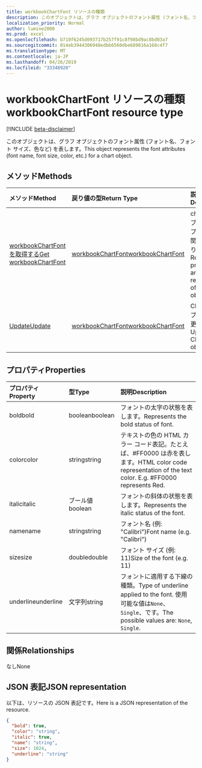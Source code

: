 ```yaml
---
title: workbookChartFont リソースの種類
description: このオブジェクトは、グラフ オブジェクトのフォント属性 (フォント名、フォント サイズ、色など) を表します。
localization_priority: Normal
author: lumine2008
ms.prod: excel
ms.openlocfilehash: b710f6245d093717b257f91c8f98bd9ac8bd03a7
ms.sourcegitcommit: 014eb3944306948edbb6560dbe689816a168c4f7
ms.translationtype: MT
ms.contentlocale: ja-JP
ms.lasthandoff: 04/26/2019
ms.locfileid: "33348920"
---
```

# <a name="workbookchartfont-resource-type"></a><span data-ttu-id="acd06-103">workbookChartFont リソースの種類</span><span class="sxs-lookup"><span data-stu-id="acd06-103">workbookChartFont resource type</span></span>

[!INCLUDE [beta-disclaimer](../../includes/beta-disclaimer.md)]

<span data-ttu-id="acd06-104">このオブジェクトは、グラフ オブジェクトのフォント属性 (フォント名、フォント サイズ、色など) を表します。</span><span class="sxs-lookup"><span data-stu-id="acd06-104">This object represents the font attributes (font name, font size, color, etc.) for a chart object.</span></span>


## <a name="methods"></a><span data-ttu-id="acd06-105">メソッド</span><span class="sxs-lookup"><span data-stu-id="acd06-105">Methods</span></span>

| <span data-ttu-id="acd06-106">メソッド</span><span class="sxs-lookup"><span data-stu-id="acd06-106">Method</span></span>           | <span data-ttu-id="acd06-107">戻り値の型</span><span class="sxs-lookup"><span data-stu-id="acd06-107">Return Type</span></span>    |<span data-ttu-id="acd06-108">説明</span><span class="sxs-lookup"><span data-stu-id="acd06-108">Description</span></span>|
|:---------------|:--------|:----------|
|[<span data-ttu-id="acd06-109">workbookChartFont を取得する</span><span class="sxs-lookup"><span data-stu-id="acd06-109">Get workbookChartFont</span></span>](../api/chartfont-get.md) | [<span data-ttu-id="acd06-110">workbookChartFont</span><span class="sxs-lookup"><span data-stu-id="acd06-110">workbookChartFont</span></span>](workbookchartfont.md) |<span data-ttu-id="acd06-111">chartFont オブジェクトのプロパティと関係を読み取ります。</span><span class="sxs-lookup"><span data-stu-id="acd06-111">Read properties and relationships of chartFont object.</span></span>|
|[<span data-ttu-id="acd06-112">Update</span><span class="sxs-lookup"><span data-stu-id="acd06-112">Update</span></span>](../api/chartfont-update.md) | [<span data-ttu-id="acd06-113">workbookChartFont</span><span class="sxs-lookup"><span data-stu-id="acd06-113">workbookChartFont</span></span>](workbookchartfont.md)   |<span data-ttu-id="acd06-114">ChartFont オブジェクトを更新します。</span><span class="sxs-lookup"><span data-stu-id="acd06-114">Update ChartFont object.</span></span> |

## <a name="properties"></a><span data-ttu-id="acd06-115">プロパティ</span><span class="sxs-lookup"><span data-stu-id="acd06-115">Properties</span></span>
| <span data-ttu-id="acd06-116">プロパティ</span><span class="sxs-lookup"><span data-stu-id="acd06-116">Property</span></span>     | <span data-ttu-id="acd06-117">型</span><span class="sxs-lookup"><span data-stu-id="acd06-117">Type</span></span>   |<span data-ttu-id="acd06-118">説明</span><span class="sxs-lookup"><span data-stu-id="acd06-118">Description</span></span>|
|:---------------|:--------|:----------|
|<span data-ttu-id="acd06-119">bold</span><span class="sxs-lookup"><span data-stu-id="acd06-119">bold</span></span>|<span data-ttu-id="acd06-120">boolean</span><span class="sxs-lookup"><span data-stu-id="acd06-120">boolean</span></span>|<span data-ttu-id="acd06-121">フォントの太字の状態を表します。</span><span class="sxs-lookup"><span data-stu-id="acd06-121">Represents the bold status of font.</span></span>|
|<span data-ttu-id="acd06-122">color</span><span class="sxs-lookup"><span data-stu-id="acd06-122">color</span></span>|<span data-ttu-id="acd06-123">string</span><span class="sxs-lookup"><span data-stu-id="acd06-123">string</span></span>|<span data-ttu-id="acd06-p101">テキストの色の HTML カラー コード表記。たとえば、#FF0000 は赤を表します。</span><span class="sxs-lookup"><span data-stu-id="acd06-p101">HTML color code representation of the text color. E.g. #FF0000 represents Red.</span></span>|
|<span data-ttu-id="acd06-127">italic</span><span class="sxs-lookup"><span data-stu-id="acd06-127">italic</span></span>|<span data-ttu-id="acd06-128">ブール値</span><span class="sxs-lookup"><span data-stu-id="acd06-128">boolean</span></span>|<span data-ttu-id="acd06-129">フォントの斜体の状態を表します。</span><span class="sxs-lookup"><span data-stu-id="acd06-129">Represents the italic status of the font.</span></span>|
|<span data-ttu-id="acd06-130">name</span><span class="sxs-lookup"><span data-stu-id="acd06-130">name</span></span>|<span data-ttu-id="acd06-131">string</span><span class="sxs-lookup"><span data-stu-id="acd06-131">string</span></span>|<span data-ttu-id="acd06-132">フォント名 (例: "Calibri")</span><span class="sxs-lookup"><span data-stu-id="acd06-132">Font name (e.g. "Calibri")</span></span>|
|<span data-ttu-id="acd06-133">size</span><span class="sxs-lookup"><span data-stu-id="acd06-133">size</span></span>|<span data-ttu-id="acd06-134">double</span><span class="sxs-lookup"><span data-stu-id="acd06-134">double</span></span>|<span data-ttu-id="acd06-135">フォント サイズ (例: 11)</span><span class="sxs-lookup"><span data-stu-id="acd06-135">Size of the font (e.g. 11)</span></span>|
|<span data-ttu-id="acd06-136">underline</span><span class="sxs-lookup"><span data-stu-id="acd06-136">underline</span></span>|<span data-ttu-id="acd06-137">文字列</span><span class="sxs-lookup"><span data-stu-id="acd06-137">string</span></span>|<span data-ttu-id="acd06-138">フォントに適用する下線の種類。</span><span class="sxs-lookup"><span data-stu-id="acd06-138">Type of underline applied to the font.</span></span> <span data-ttu-id="acd06-139">使用可能な値は`None`、 `Single`、です。</span><span class="sxs-lookup"><span data-stu-id="acd06-139">The possible values are: `None`, `Single`.</span></span>|

## <a name="relationships"></a><span data-ttu-id="acd06-140">関係</span><span class="sxs-lookup"><span data-stu-id="acd06-140">Relationships</span></span>
<span data-ttu-id="acd06-141">なし</span><span class="sxs-lookup"><span data-stu-id="acd06-141">None</span></span>


## <a name="json-representation"></a><span data-ttu-id="acd06-142">JSON 表記</span><span class="sxs-lookup"><span data-stu-id="acd06-142">JSON representation</span></span>

<span data-ttu-id="acd06-143">以下は、リソースの JSON 表記です。</span><span class="sxs-lookup"><span data-stu-id="acd06-143">Here is a JSON representation of the resource.</span></span>

<!--{
  "blockType": "resource",
  "baseType": "microsoft.graph.entity",
  "optionalProperties": [],
  "@odata.type": "microsoft.graph.workbookChartFont"
}-->

```json
{
  "bold": true,
  "color": "string",
  "italic": true,
  "name": "string",
  "size": 1024,
  "underline": "string"
}

```

<!-- uuid: 8fcb5dbc-d5aa-4681-8e31-b001d5168d79
2015-10-25 14:57:30 UTC -->
<!--
{
  "type": "#page.annotation",
  "description": "ChartFont resource",
  "keywords": "",
  "section": "documentation",
  "tocPath": "",
  "suppressions": []
}
-->
